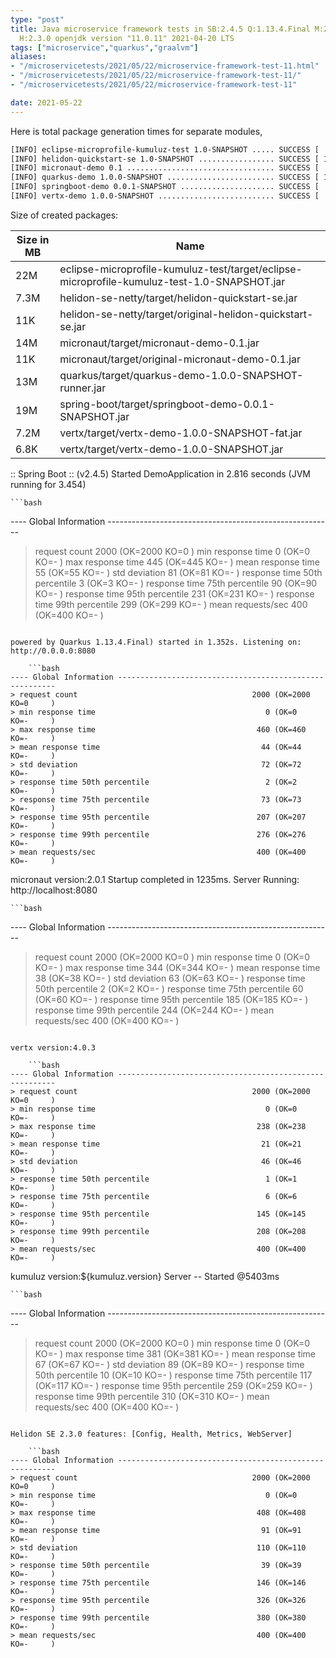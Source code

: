 ```yaml
---
type: "post"
title: Java microservice framework tests in SB:2.4.5 Q:1.13.4.Final M:2.5.4 V:4.0.3
  H:2.3.0 openjdk version "11.0.11" 2021-04-20 LTS
tags: ["microservice","quarkus","graalvm"]
aliases:
- "/microservicetests/2021/05/22/microservice-framework-test-11.html"
- "/microservicetests/2021/05/22/microservice-framework-test-11/"
- "/microservicetests/2021/05/22/microservice-framework-test-11"

date: 2021-05-22
---
```

 
Here is total package generation times for separate modules,
```bash
[INFO] eclipse-microprofile-kumuluz-test 1.0-SNAPSHOT ..... SUCCESS [  4.618 s]
[INFO] helidon-quickstart-se 1.0-SNAPSHOT ................. SUCCESS [ 13.157 s]
[INFO] micronaut-demo 0.1 ................................. SUCCESS [  9.424 s]
[INFO] quarkus-demo 1.0.0-SNAPSHOT ........................ SUCCESS [ 18.518 s]
[INFO] springboot-demo 0.0.1-SNAPSHOT ..................... SUCCESS [  9.254 s]
[INFO] vertx-demo 1.0.0-SNAPSHOT .......................... SUCCESS [  4.805 s]
```
Size of created packages:

| Size in MB |  Name |
|------------|-------|
| 22M | eclipse-microprofile-kumuluz-test/target/eclipse-microprofile-kumuluz-test-1.0-SNAPSHOT.jar |
| 7.3M | helidon-se-netty/target/helidon-quickstart-se.jar |
| 11K | helidon-se-netty/target/original-helidon-quickstart-se.jar |
| 14M | micronaut/target/micronaut-demo-0.1.jar |
| 11K | micronaut/target/original-micronaut-demo-0.1.jar |
| 13M | quarkus/target/quarkus-demo-1.0.0-SNAPSHOT-runner.jar |
| 19M | spring-boot/target/springboot-demo-0.0.1-SNAPSHOT.jar |
| 7.2M | vertx/target/vertx-demo-1.0.0-SNAPSHOT-fat.jar |
| 6.8K | vertx/target/vertx-demo-1.0.0-SNAPSHOT.jar |


:: Spring Boot :: (v2.4.5) Started DemoApplication in 2.816 seconds (JVM running for 3.454)

    ```bash
---- Global Information --------------------------------------------------------
> request count                                       2000 (OK=2000   KO=0     )
> min response time                                      0 (OK=0      KO=-     )
> max response time                                    445 (OK=445    KO=-     )
> mean response time                                    55 (OK=55     KO=-     )
> std deviation                                         81 (OK=81     KO=-     )
> response time 50th percentile                          3 (OK=3      KO=-     )
> response time 75th percentile                         90 (OK=90     KO=-     )
> response time 95th percentile                        231 (OK=231    KO=-     )
> response time 99th percentile                        299 (OK=299    KO=-     )
> mean requests/sec                                    400 (OK=400    KO=-     )
```

powered by Quarkus 1.13.4.Final) started in 1.352s. Listening on: http://0.0.0.0:8080

    ```bash
---- Global Information --------------------------------------------------------
> request count                                       2000 (OK=2000   KO=0     )
> min response time                                      0 (OK=0      KO=-     )
> max response time                                    460 (OK=460    KO=-     )
> mean response time                                    44 (OK=44     KO=-     )
> std deviation                                         72 (OK=72     KO=-     )
> response time 50th percentile                          2 (OK=2      KO=-     )
> response time 75th percentile                         73 (OK=73     KO=-     )
> response time 95th percentile                        207 (OK=207    KO=-     )
> response time 99th percentile                        276 (OK=276    KO=-     )
> mean requests/sec                                    400 (OK=400    KO=-     )
```

micronaut version:2.0.1 Startup completed in 1235ms. Server Running: http://localhost:8080

    ```bash
---- Global Information --------------------------------------------------------
> request count                                       2000 (OK=2000   KO=0     )
> min response time                                      0 (OK=0      KO=-     )
> max response time                                    344 (OK=344    KO=-     )
> mean response time                                    38 (OK=38     KO=-     )
> std deviation                                         63 (OK=63     KO=-     )
> response time 50th percentile                          2 (OK=2      KO=-     )
> response time 75th percentile                         60 (OK=60     KO=-     )
> response time 95th percentile                        185 (OK=185    KO=-     )
> response time 99th percentile                        244 (OK=244    KO=-     )
> mean requests/sec                                    400 (OK=400    KO=-     )
```

vertx version:4.0.3

    ```bash
---- Global Information --------------------------------------------------------
> request count                                       2000 (OK=2000   KO=0     )
> min response time                                      0 (OK=0      KO=-     )
> max response time                                    238 (OK=238    KO=-     )
> mean response time                                    21 (OK=21     KO=-     )
> std deviation                                         46 (OK=46     KO=-     )
> response time 50th percentile                          1 (OK=1      KO=-     )
> response time 75th percentile                          6 (OK=6      KO=-     )
> response time 95th percentile                        145 (OK=145    KO=-     )
> response time 99th percentile                        208 (OK=208    KO=-     )
> mean requests/sec                                    400 (OK=400    KO=-     )
```

kumuluz version:${kumuluz.version} Server -- Started @5403ms

    ```bash
---- Global Information --------------------------------------------------------
> request count                                       2000 (OK=2000   KO=0     )
> min response time                                      0 (OK=0      KO=-     )
> max response time                                    381 (OK=381    KO=-     )
> mean response time                                    67 (OK=67     KO=-     )
> std deviation                                         89 (OK=89     KO=-     )
> response time 50th percentile                         10 (OK=10     KO=-     )
> response time 75th percentile                        117 (OK=117    KO=-     )
> response time 95th percentile                        259 (OK=259    KO=-     )
> response time 99th percentile                        310 (OK=310    KO=-     )
> mean requests/sec                                    400 (OK=400    KO=-     )
```

Helidon SE 2.3.0 features: [Config, Health, Metrics, WebServer]

    ```bash
---- Global Information --------------------------------------------------------
> request count                                       2000 (OK=2000   KO=0     )
> min response time                                      0 (OK=0      KO=-     )
> max response time                                    408 (OK=408    KO=-     )
> mean response time                                    91 (OK=91     KO=-     )
> std deviation                                        110 (OK=110    KO=-     )
> response time 50th percentile                         39 (OK=39     KO=-     )
> response time 75th percentile                        146 (OK=146    KO=-     )
> response time 95th percentile                        326 (OK=326    KO=-     )
> response time 99th percentile                        380 (OK=380    KO=-     )
> mean requests/sec                                    400 (OK=400    KO=-     )
```
